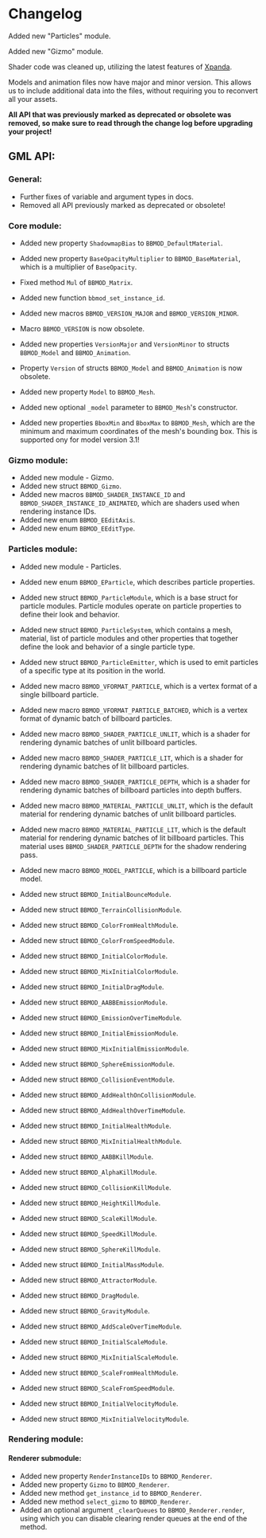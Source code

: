 # Changelog
Added new "Particles" module.

Added new "Gizmo" module.

Shader code was cleaned up, utilizing the latest features of [Xpanda](https://github.com/GameMakerDiscord/Xpanda).

Models and animation files now have major and minor version. This allows us to include additional data into the files, without requiring you to reconvert all your assets.

**All API that was previously marked as deprecated or obsolete was removed, so make sure to read through the change log before upgrading your project!**

## GML API:
### General:
* Further fixes of variable and argument types in docs.
* Removed all API previously marked as deprecated or obsolete!

### Core module:
* Added new property `ShadowmapBias` to `BBMOD_DefaultMaterial`.
* Added new property `BaseOpacityMultiplier` to `BBMOD_BaseMaterial`, which is a multiplier of `BaseOpacity`.
* Fixed method `Mul` of `BBMOD_Matrix`.
* Added new function `bbmod_set_instance_id`.

* Added new macros `BBMOD_VERSION_MAJOR` and `BBMOD_VERSION_MINOR`.
* Macro `BBMOD_VERSION` is now obsolete.
* Added new properties `VersionMajor` and `VersionMinor` to structs `BBMOD_Model` and `BBMOD_Animation`.
* Property `Version` of structs `BBMOD_Model` and `BBMOD_Animation` is now obsolete.

* Added new property `Model` to `BBMOD_Mesh`.
* Added new optional `_model` parameter to `BBMOD_Mesh`'s constructor.
* Added new properties `BboxMin` and `BboxMax` to `BBMOD_Mesh`, which are the minimum and maximum coordinates of the mesh's bounding box. This is supported ony for model version 3.1!

### Gizmo module:
* Added new module - Gizmo.
* Added new struct `BBMOD_Gizmo`.
* Added new macros `BBMOD_SHADER_INSTANCE_ID` and `BBMOD_SHADER_INSTANCE_ID_ANIMATED`, which are shaders used when rendering instance IDs.
* Added new enum `BBMOD_EEditAxis`.
* Added new enum `BBMOD_EEditType`.

### Particles module:
* Added new module - Particles.
* Added new enum `BBMOD_EParticle`, which describes particle properties.
* Added new struct `BBMOD_ParticleModule`, which is a base struct for particle modules. Particle modules operate on particle properties to define their look and behavior.
* Added new struct `BBMOD_ParticleSystem`, which contains a mesh, material, list of particle modules and other properties that together define the look and behavior of a single particle type.
* Added new struct `BBMOD_ParticleEmitter`, which is used to emit particles of a specific type at its position in the world.
* Added new macro `BBMOD_VFORMAT_PARTICLE`, which is a vertex format of a single billboard particle.
* Added new macro `BBMOD_VFORMAT_PARTICLE_BATCHED`, which is a vertex format of dynamic batch of billboard particles.
* Added new macro `BBMOD_SHADER_PARTICLE_UNLIT`, which is a shader for rendering dynamic batches of unlit billboard particles.
* Added new macro `BBMOD_SHADER_PARTICLE_LIT`, which is a shader for rendering dynamic batches of lit billboard particles.
* Added new macro `BBMOD_SHADER_PARTICLE_DEPTH`, which is a shader for rendering dynamic batches of billboard particles into depth buffers.
* Added new macro `BBMOD_MATERIAL_PARTICLE_UNLIT`, which is the default material for rendering dynamic batches of unlit billboard particles.
* Added new macro `BBMOD_MATERIAL_PARTICLE_LIT`, which is the default material for rendering dynamic batches of lit billboard particles. This material uses `BBMOD_SHADER_PARTICLE_DEPTH` for the shadow rendering pass.
* Added new macro `BBMOD_MODEL_PARTICLE`, which is a billboard particle model.

* Added new struct `BBMOD_InitialBounceModule`.

* Added new struct `BBMOD_TerrainCollisionModule`.

* Added new struct `BBMOD_ColorFromHealthModule`.
* Added new struct `BBMOD_ColorFromSpeedModule`.
* Added new struct `BBMOD_InitialColorModule`.
* Added new struct `BBMOD_MixInitialColorModule`.

* Added new struct `BBMOD_InitialDragModule`.

* Added new struct `BBMOD_AABBEmissionModule`.
* Added new struct `BBMOD_EmissionOverTimeModule`.
* Added new struct `BBMOD_InitialEmissionModule`.
* Added new struct `BBMOD_MixInitialEmissionModule`.
* Added new struct `BBMOD_SphereEmissionModule`.

* Added new struct `BBMOD_CollisionEventModule`.

* Added new struct `BBMOD_AddHealthOnCollisionModule`.
* Added new struct `BBMOD_AddHealthOverTimeModule`.
* Added new struct `BBMOD_InitialHealthModule`.
* Added new struct `BBMOD_MixInitialHealthModule`.

* Added new struct `BBMOD_AABBKillModule`.
* Added new struct `BBMOD_AlphaKillModule`.
* Added new struct `BBMOD_CollisionKillModule`.
* Added new struct `BBMOD_HeightKillModule`.
* Added new struct `BBMOD_ScaleKillModule`.
* Added new struct `BBMOD_SpeedKillModule`.
* Added new struct `BBMOD_SphereKillModule`.

* Added new struct `BBMOD_InitialMassModule`.

* Added new struct `BBMOD_AttractorModule`.
* Added new struct `BBMOD_DragModule`.
* Added new struct `BBMOD_GravityModule`.

* Added new struct `BBMOD_AddScaleOverTimeModule`.
* Added new struct `BBMOD_InitialScaleModule`.
* Added new struct `BBMOD_MixInitialScaleModule`.
* Added new struct `BBMOD_ScaleFromHealthModule`.
* Added new struct `BBMOD_ScaleFromSpeedModule`.

* Added new struct `BBMOD_InitialVelocityModule`.
* Added new struct `BBMOD_MixInitialVelocityModule`.

### Rendering module:
#### Renderer submodule:
* Added new property `RenderInstanceIDs` to `BBMOD_Renderer`.
* Added new property `Gizmo` to `BBMOD_Renderer`.
* Added new method `get_instance_id` to `BBMOD_Renderer`.
* Added new method `select_gizmo` to `BBMOD_Renderer`.
* Added an optional argument `_clearQueues` to `BBMOD_Renderer.render`, using which you can disable clearing render queues at the end of the method.
